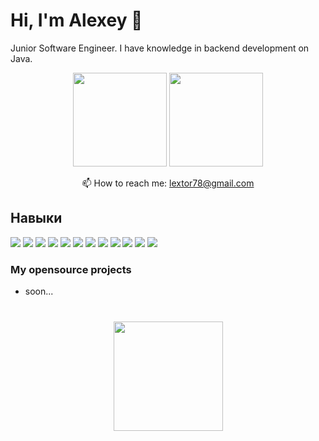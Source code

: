 # Hi, I'm Alexey 👋
Junior Software Engineer. I have knowledge in backend development on Java.

<p align='center'>
   <a href="https://github-readme-stats.vercel.app/api?username=aswsx&show_icons=true&count_private=true"><img
           height=150
           src="https://github-readme-stats.vercel.app/api?username=aswsx&show_icons=true&count_private=true"/></a>
   <a href="https://github.com/aswsx/github-readme-stats"><img height=150
                                                                  src="https://github-readme-stats.vercel.app/api/top-langs/?username=aswsx&layout=compact"/></a>
</p>


<p align='center'>
   📫 How to reach me: <a href='mailto:lextor78@gmail.com'>lextor78@gmail.com</a>
</p>

## Навыки

![](https://img.shields.io/badge/Code-Java-informational?style=flat&logo=Java&logoColor=white&color=4AB197)
![](https://img.shields.io/badge/Code-SpringBoot-informational?style=flat&logo=Spring&logoColor=white&color=4AB197)
![](https://img.shields.io/badge/Code-PostgreSQL-informational?style=flat&logo=PostgreSQL&logoColor=white&color=4AB197)
![](https://img.shields.io/badge/Tools-Actions-informational?style=flat&logo=github-actions&logoColor=white&color=4AB197)
![](https://img.shields.io/badge/Tools-Postman-informational?style=flat&logo=Postman&logoColor=white&color=4AB197)
![](https://img.shields.io/badge/Tools-GitHub-informational?style=flat&logo=GitHub&logoColor=white&color=4AB197)
![](https://img.shields.io/badge/Tools-JSOUP-informational?style=flat&logo=GitHub&logoColor=white&color=4AB197)
![](https://img.shields.io/badge/Tools-LiquiBase-informational?style=flat&logo=GitHub&logoColor=white&color=4AB197)
![](https://img.shields.io/badge/Tools-Quartz-informational?style=flat&logo=GitHub&logoColor=white&color=4AB197)
![](https://img.shields.io/badge/Tools-JDBC-informational?style=flat&logo=GitHub&logoColor=white&color=4AB197)
![](https://img.shields.io/badge/Tools-JUnit4-informational?style=flat&logo=GitHub&logoColor=white&color=4AB197)
![](https://img.shields.io/badge/Tools-JUnit5-informational?style=flat&logo=GitHub&logoColor=white&color=4AB197)

### My opensource projects

*   soon...

<div align="center" style="margin: 40px 0">
   <a href="https://github.com/aswsx/github-profile-views-counter">
       <img width="175px" src="https://komarev.com/ghpvc/?username=aswsx&color=DE002D">
   </a>
</div>
